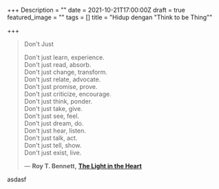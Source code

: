 +++
Description = ""
date = 2021-10-21T17:00:00Z
draft = true
featured_image = ""
tags = []
title = "Hidup dengan \"Think to be Thing\""

+++
> Don't Just
>
> Don't just learn, experience.  
> Don't just read, absorb.  
> Don't just change, transform.  
> Don't just relate, advocate.  
> Don't just promise, prove.  
> Don't just criticize, encourage.  
> Don't just think, ponder.  
> Don't just take, give.  
> Don't just see, feel.  
> Don’t just dream, do.  
> Don't just hear, listen.  
> Don't just talk, act.  
> Don't just tell, show.  
> Don't just exist, live.
>
> ― **Roy T. Bennett,** [**The Light in the Heart**](https://www.goodreads.com/work/quotes/49604402)

asdasf